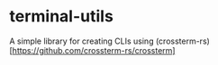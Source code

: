 # terminal-utils
A simple library for creating CLIs using (crossterm-rs)[https://github.com/crossterm-rs/crossterm]
